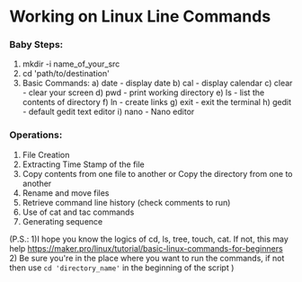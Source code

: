 # Working on Linux Line Commands
### Baby Steps:
1. mkdir -i  name_of_your_src
2. cd 'path/to/destination'
3. Basic Commands:
a) date - display date
b) cal - display calendar
c) clear - clear your screen
d) pwd - print working directory
e) ls - list the contents of directory
f) ln - create links
g) exit - exit the terminal
h) gedit - default gedit text editor
i) nano - Nano editor

### Operations:
1. File Creation
2. Extracting Time Stamp of the file
3. Copy contents from one file to another or Copy the directory from one
to another
4. Rename and move files
5. Retrieve command line history (check comments to run)
6. Use of cat and tac commands
7. Generating sequence






(P.S.:
  1)I hope you know the logics of cd, ls, tree, touch, cat. If not, this may help https://maker.pro/linux/tutorial/basic-linux-commands-for-beginners
  2) Be sure you're in the place where you want to run the commands, if not then use ```cd 'directory_name'``` in the beginning of the script
  )
